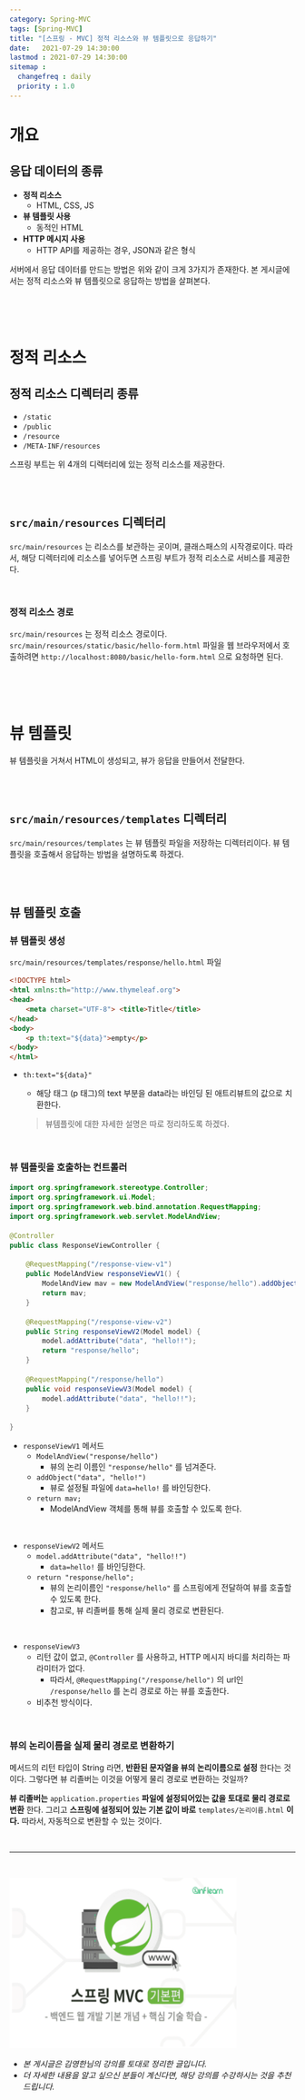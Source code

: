 ```yaml
---
category: Spring-MVC
tags: [Spring-MVC]
title: "[스프링 - MVC] 정적 리소스와 뷰 템플릿으로 응답하기"
date:   2021-07-29 14:30:00 
lastmod : 2021-07-29 14:30:00
sitemap :
  changefreq : daily
  priority : 1.0
---
```


# 개요

## 응답 데이터의 종류

- **정적 리소스**
    - HTML, CSS, JS
- **뷰 템플릿 사용**
    - 동적인 HTML
- **HTTP 메시지 사용**
    - HTTP API를 제공하는 경우, JSON과 같은 형식

서버에서 응답 데이터를 만드는 방법은 위와 같이 크게 3가지가 존재한다. 본 게시글에서는 정적 리소스와 뷰 템플릿으로 응답하는 방법을 살펴본다.

<br><br><br>

# 정적 리소스

## 정적 리소스 디렉터리 종류

- `/static`
- `/public`
- `/resource`
- `/META-INF/resources`

스프링 부트는 위 4개의 디렉터리에 있는 정적 리소스를 제공한다.

<br><br>

## `src/main/resources` 디렉터리

`src/main/resources` 는 리소스를 보관하는 곳이며, 클래스패스의 시작경로이다. 따라서, 해당 디렉터리에 리소스를 넣어두면 스프링 부트가 정적 리소스로 서비스를 제공한다.

<br>

### 정적 리소스 경로

`src/main/resources` 는 정적 리소스 경로이다. `src/main/resources/static/basic/hello-form.html` 파일을 웹 브라우저에서 호출하려면 `http://localhost:8080/basic/hello-form.html` 으로 요청하면 된다.

<br><br><br>

# 뷰 템플릿

뷰 템플릿을 거쳐서 HTML이 생성되고, 뷰가 응답을 만들어서 전달한다.

<br><br>

## `src/main/resources/templates` 디렉터리

`src/main/resources/templates` 는 뷰 템플릿 파일을 저장하는 디렉터리이다. 뷰 템플릿을 호출해서 응답하는 방법을 설명하도록 하겠다.

<br><br>

## 뷰 템플릿 호출

### 뷰 템플릿 생성

`src/main/resources/templates/response/hello.html` 파일

```html
<!DOCTYPE html>
<html xmlns:th="http://www.thymeleaf.org">
<head>
	<meta charset="UTF-8"> <title>Title</title>
</head>
<body>
	<p th:text="${data}">empty</p>
</body>
</html>
```

- `th:text="${data}"`
    - 해당 태그 (p 태그)의 text 부분을 data라는 바인딩 된 애트리뷰트의 값으로 치환한다.

    > 뷰템플릿에 대한 자세한 설명은 따로 정리하도록 하겠다.

<br>

### 뷰 템플릿을 호출하는 컨트롤러

```java
import org.springframework.stereotype.Controller;
import org.springframework.ui.Model;
import org.springframework.web.bind.annotation.RequestMapping;
import org.springframework.web.servlet.ModelAndView;

@Controller
public class ResponseViewController {

	@RequestMapping("/response-view-v1")
	public ModelAndView responseViewV1() {
		ModelAndView mav = new ModelAndView("response/hello").addObject("data", "hello!");
		return mav;
	}

	@RequestMapping("/response-view-v2")
	public String responseViewV2(Model model) {
		model.addAttribute("data", "hello!!");
		return "response/hello";
	}

	@RequestMapping("/response/hello")
	public void responseViewV3(Model model) {
		model.addAttribute("data", "hello!!");
	}

}
```

- `responseViewV1` 메서드
    - `ModelAndView("response/hello")`
        - 뷰의 논리 이름인 `"response/hello"` 를 넘겨준다.
    - `addObject("data", "hello!")`
        - 뷰로 설정될 파일에 `data=hello!` 를 바인딩한다.
    - `return mav;`
        - ModelAndView 객체를 통해 뷰를 호출할 수 있도록 한다.

<br>

- `responseViewV2` 메서드
    - `model.addAttribute("data", "hello!!")`
        - `data=hello!` 를 바인딩한다.
    - `return "response/hello";`
        - 뷰의 논리이름인 `"response/hello"` 를 스프링에게 전달하여 뷰를 호출할 수 있도록 한다.
        - 참고로, 뷰 리졸버를 통해 실제 물리 경로로 변환된다.

<br>

- `responseViewV3`
    - 리턴 값이 없고, `@Controller` 를 사용하고, HTTP 메시지 바디를 처리하는 파라미터가 없다.
        - 따라서, `@RequestMapping("/response/hello")` 의 url인 `/response/hello` 를 논리 경로로 하는 뷰를 호출한다.
    - 비추천 방식이다.

<br>

### 뷰의 논리이름을 실제 물리 경로로 변환하기

메서드의 리턴 타입이 String 라면, **반환된 문자열을 뷰의 논리이름으로 설정** 한다는 것이다. 그렇다면 뷰 리졸버는 이것을 어떻게 물리 경로로 변환하는 것일까?  

**뷰 리졸버는** `application.properties` **파일에 설정되어있는 값을 토대로 물리 경로로 변환** 한다. 그리고 **스프링에 설정되어 있는 기본 값이 바로** `templates/논리이름.html` **이다.** 따라서, 자동적으로 변환할 수 있는 것이다.

<br>

---

<br>

<a href="https://inf.run/RfTn"><img src="/assets/img/Inflearn_Spring_MVC1/Logo.png" width="400px" height="300px"></a>

- *본 게시글은 김영한님의 강의를 토대로 정리한 글입니다.*
- *더 자세한 내용을 알고 싶으신 분들이 계신다면, 해당 강의를 수강하시는 것을 추천드립니다.*
